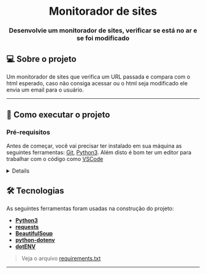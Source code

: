 <h1 align="center">Monitorador de sites</h1>

<h3 align="center">Desenvolvie um monitorador de sites, verificar se está no ar e se foi modificado</h3>

## 💻 Sobre o projeto

Um monitorador de sites que verifica um URL passada e compara com o html esperado, caso não consiga acessar ou o html seja modificado ele envia um email para o usuário.

---

## 🚀 Como executar o projeto

### Pré-requisitos

Antes de começar, você vai precisar ter instalado em sua máquina as seguintes ferramentas:
[Git](https://git-scm.com), [Python3](https://www.python.org/).
Além disto é bom ter um editor para trabalhar com o código como [VSCode](https://code.visualstudio.com/)
<details>

```bash

# Clone este repositório
$ git clone git@github.com:serjofrancisco/Monitoria-Notifica.git

# Acesse a pasta do projeto no terminal/cmd
$ cd ProjectTrybe-TFC

# inicie o .venv
$ python3 -m venv .venv && source .venv/bin/activate

# instale as dependências
$ pip3 install -r requirements.txt

# Modifique as váriaveis de ambiente com o .env.example
$ Renomeie o arquivo .env.example para .env e modifique as variáveis de ambiente

# Execute a aplicação em modo de desenvolvimento para pegar o html esperado
$ python3 getContent.py

# Execute a aplicação em modo de desenvolvimento para verificar e notificar
$ python3 main.py

```

</details>

## 🛠 Tecnologias

As seguintes ferramentas foram usadas na construção do projeto:

- **[Python3](https://www.python.org/)**
- **[requests](https://requests.readthedocs.io/en/latest/)**
- **[BeautifulSoup](https://www.crummy.com/software/BeautifulSoup/)**
- **[python-dotenv](https://github.com/theskumar/python-dotenv)**
- **[dotENV](https://github.com/motdotla/dotenv)**

> Veja o arquivo  [requirements.txt](https://github.com/serjofrancisco/Monitoria-Notifica/blob/main/requirements.txt)

---
